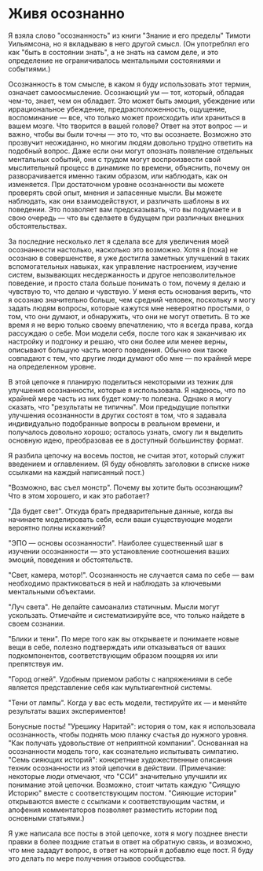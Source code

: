 # Живя осознанно
Я взяла слово "осознанность" из книги "Знание и его пределы" Тимоти Уильямсона, но я вкладываю в него другой смысл. (Он употреблял его как "быть в состоянии знать", а не знать на самом деле, и это определение не ограничивалось ментальными состояниями и событиями.)

Осознанность в том смысле, в каком я буду использовать этот термин, означает самоосмысление. Осознающий ум — тот, который, обладая чем-то, знает, чем он обладает. Это может быть эмоция, убеждение или иррациональное убеждение, предрасположенность, ощущение, воспоминание — все, что только может происходить или храниться в вашем мозге. Что творится в вашей голове? Ответ на этот вопрос — и важно, чтобы вы были точны — это то, что вы осознаете. Возможно это прозвучит неожиданно, но многим людям довольно трудно ответить на подобный вопрос. Даже если они могут опознать появление отдельных ментальных событий, они с трудом могут воспроизвести свой мыслительный процесс в динамике по времени, объяснить, почему он разворачивается именно таким образом, или наблюдать, как он изменяется. При достаточном уровне осознанности вы можете проверять свой опыт, мнения и запасенные мысли. Вы можете наблюдать, как они взаимодействуют, и различать шаблоны в их поведении. Это позволяет вам предсказывать, что вы подумаете и в свою очередь — что вы сделаете в будущем при различных внешних обстоятельствах.

За последние несколько лет я сделала все для увеличения моей осознанности настолько, насколько это возможно. Хотя я (пока) не осознаю в совершенстве, я уже достигла заметных улучшений в таких вспомогательных навыках, как управление настроением, изучение систем, вызывающих несдержанность и другое непозволительное поведение, и просто стала больше понимать о том, почему я делаю и чувствую то, что делаю и чувствую. У меня есть основания верить, что я осознаю значительно больше, чем средний человек, поскольку я могу задать людям вопросы, которые кажутся мне невероятно простыми, о том, что они думают, и обнаружить, что они не могут ответить. В то же время я не верю только своему впечатлению, что я всегда права, когда рассуждаю о себе. Мои модели себя, после того как я заканчиваю их настройку и подгонку и решаю, что они более или менее верны, описывают большую часть моего поведения. Обычно они также совпадают с тем, что другие люди думают обо мне — по крайней мере на определенном уровне.

В этой цепочке я планирую поделиться некоторыми из техник для улучшения осознанности, которые я использовала. Я надеюсь, что по крайней мере часть из них будет кому-то полезна. Однако я могу сказать, что "результаты не типичны". Мои предыдущие попытки улучшения осознанности в других состоят в том, что я задавала индивидуально подобранные вопросы в реальном времени, и получалось довольно хорошо; осталось узнать, смогу ли я выделить основную идею, преобразовав ее в доступный большинству формат.

Я разбила цепочку на восемь постов, не считая этот, который служит введением и оглавлением. (Я буду обновлять заголовки в списке ниже ссылками на каждый написанный пост.)

"Возможно, вас съел монстр". Почему вы хотите быть осознающим? Что в этом хорошего, и как это работает?

"Да будет свет". Откуда брать предварительные данные, когда вы начинаете моделировать себя, если ваши существующие модели вероятно полны искажений?

"ЭПО — основы осознанности". Наиболее существенный шаг в изучении осознанности — это установление соотношения ваших эмоций, поведения и обстоятельств.

"Свет, камера, мотор!". Осознанность не случается сама по себе — вам необходимо практиковаться в ней и наблюдать за ключевыми ментальными объектами.

"Луч света". Не делайте самоанализ статичным. Мысли могут ускользать. Отмечайте и систематизируйте все, что только найдете в своем сознании.

"Блики и тени". По мере того как вы открываете и понимаете новые вещи в себе, полезно подтверждать или отказываться от ваших подкомпонентов, соответствующим образом поощряя их или препятствуя им.

"Город огней". Удобным приемом работы с напряжениями в себе является представление себя как мультиагентной системы.

"Тени от лампы". Когда у вас есть модели, тестируйте их — и меняйте результаты ваших экспериментов!

Бонусные посты!
"Урешику Наритай": история о том, как я использовала осознанность, чтобы поднять мою планку счастья до нужного уровня.
"Как получать удовольствие от неприятной компании". Основанная на осознанности модель того, как сознательно испытывать симпатию.
"Семь сияющих историй": конкретные художественные описания техник осознанности из этой цепочки в действии. (Примечание: некоторые люди отмечают, что "ССИ" значительно улучшили их понимание этой цепочки. Возможно, стоит читать каждую "Сиящую Историю" вместе с соответствующим постом. "Сияющие истории" открываются вместе с ссылками к соответствующим частям, и апофения комментаторов позволяет разместить истории под основными статьями.)

Я уже написала все посты в этой цепочке, хотя я могу позднее внести правки в более поздние статьи в ответ на обратную связь, и возможно, что мне зададут вопрос, в ответ на который я добавлю еще пост. Я буду это делать по мере получения отзывов сообщества.
